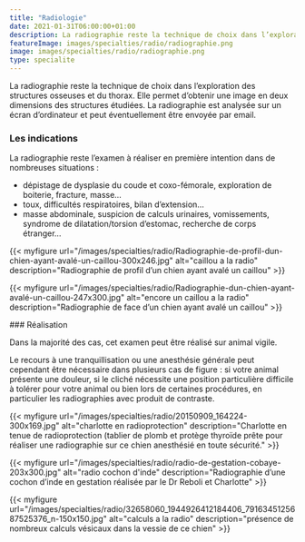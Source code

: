 ```yaml
---
title: "Radiologie"
date: 2021-01-31T06:00:00+01:00
description: La radiographie reste la technique de choix dans l’exploration des structures osseuses et du thorax.
featureImage: images/specialties/radio/radiographie.png
image: images/specialties/radio/radiographie.png
type: specialite
---
```


   
La radiographie reste la technique de choix dans l’exploration des structures osseuses et du thorax.
Elle permet d’obtenir une image en deux dimensions des structures étudiées.
La radiographie est analysée sur un écran d’ordinateur et peut éventuellement être envoyée par email.



### Les indications

La radiographie reste l’examen à réaliser en première intention dans de nombreuses situations :
* dépistage de dysplasie du coude et coxo-fémorale, exploration de boiterie, fracture, masse…
* toux, difficultés respiratoires, bilan d’extension…
* masse abdominale, suspicion de calculs urinaires, vomissements, syndrome de dilatation/torsion d’estomac, recherche de corps étranger…





{{< myfigure 
    url="/images/specialties/radio/Radiographie-de-profil-dun-chien-ayant-avalé-un-caillou-300x246.jpg"
    alt="caillou a la radio"
    description="Radiographie de profil d’un chien ayant avalé un caillou" >}}


{{< myfigure 
    url="/images/specialties/radio/Radiographie-dun-chien-ayant-avalé-un-caillou-247x300.jpg"
    alt="encore un caillou a la radio"
    description="Radiographie de face d’un chien ayant avalé un caillou" >}}

### Réalisation 

Dans la majorité des cas, cet examen peut être réalisé sur animal vigile.


Le recours à une tranquillisation ou une anesthésie générale peut cependant être nécessaire dans plusieurs cas de figure : si votre animal présente une douleur, si le cliché nécessite une position particulière difficile à tolérer pour votre animal ou bien lors de certaines procédures, en particulier les radiographies avec produit de contraste.

{{< myfigure 
    url="/images/specialties/radio/20150909_164224-300x169.jpg"
    alt="charlotte en radioprotection"
    description="Charlotte en tenue de radioprotection (tablier de plomb et protège thyroïde prête pour réaliser une radiographie sur ce chien anesthésié en toute sécurité." >}}

{{< myfigure 
    url="/images/specialties/radio/radio-de-gestation-cobaye-203x300.jpg"
    alt="radio cochon d'inde"
    description="Radiographie d’une cochon d’inde en gestation réalisée par le Dr Reboli et Charlotte" >}}

{{< myfigure 
    url="/images/specialties/radio/32658060_1944926412184406_7916345125687525376_n-150x150.jpg"
    alt="calculs a la radio"
    description="présence de nombreux calculs vésicaux dans la vessie de ce chien" >}}
    
    